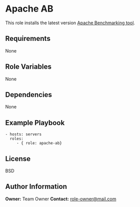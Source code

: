 ﻿Apache AB
=========

This role installs the latest version [Apache Benchmarking tool](https://httpd.apache.org/docs/2.4/programs/ab.html).

Requirements
------------
None 

Role Variables
--------------
None

Dependencies
------------

None

Example Playbook
----------------
    - hosts: servers
      roles:
         - { role: apache-ab}


License
-------

BSD

Author Information
------------------

**Owner:** Team Owner
**Contact:**  [role-owner@mail.com](mailto:role-owner@mail.com?subject=[GitHub]%20Role%20Nginx)

